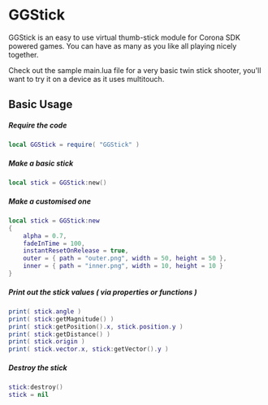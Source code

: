 GGStick
=======

GGStick is an easy to use virtual thumb-stick module for Corona SDK powered games. You can have as many as you like all playing nicely together.

Check out the sample main.lua file for a very basic twin stick shooter, you'll want to try it on a device as it uses multitouch.

Basic Usage
-------------------------

##### Require the code
```lua
local GGStick = require( "GGStick" )
```

##### Make a basic stick
```lua
local stick = GGStick:new()
```

##### Make a customised one
```lua
local stick = GGStick:new
{
	alpha = 0.7, 
	fadeInTime = 100,
	instantResetOnRelease = true,
	outer = { path = "outer.png", width = 50, height = 50 },
	inner = { path = "inner.png", width = 10, height = 10 }
}
```

##### Print out the stick values ( via properties or functions )
```lua
print( stick.angle )
print( stick:getMagnitude() )
print( stick:getPosition().x, stick.position.y )
print( stick:getDistance() )
print( stick.origin )
print( stick.vector.x, stick:getVector().y )
```

##### Destroy the stick
```lua
stick:destroy()
stick = nil
```

